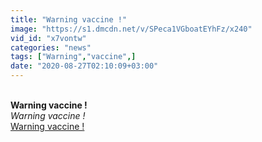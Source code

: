```yaml
---
title: "Warning vaccine !"
image: "https://s1.dmcdn.net/v/SPeca1VGboatEYhFz/x240"
vid_id: "x7vontw"
categories: "news"
tags: ["Warning","vaccine",]
date: "2020-08-27T02:10:09+03:00"
---
```

<br><b>Warning vaccine !</b><br> <i>Warning vaccine !</i><br> <u>Warning vaccine !</u>
